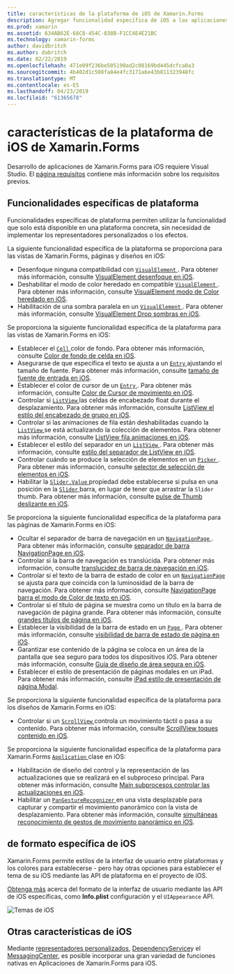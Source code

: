 ```yaml
---
title: características de la plataforma de iOS de Xamarin.Forms
description: Agregar funcionalidad específica de iOS a las aplicaciones de Xamarin.Forms.
ms.prod: xamarin
ms.assetid: 634AB62E-68C8-454C-838B-F1CC4E4E21BC
ms.technology: xamarin-forms
author: davidbritch
ms.author: dabritch
ms.date: 02/22/2019
ms.openlocfilehash: 471e09f236be505190ad2c08169bd445dcfca0a3
ms.sourcegitcommit: 4b402d1c508fa84e4fc3171a6e43b811323948fc
ms.translationtype: MT
ms.contentlocale: es-ES
ms.lasthandoff: 04/23/2019
ms.locfileid: "61365678"
---
```

# <a name="ios-platform-features-in-xamarinforms"></a>características de la plataforma de iOS de Xamarin.Forms

Desarrollo de aplicaciones de Xamarin.Forms para iOS requiere Visual Studio. El [página requisitos](~/get-started/requirements.md) contiene más información sobre los requisitos previos.

## <a name="platform-specifics"></a>Funcionalidades específicas de plataforma

Funcionalidades específicas de plataforma permiten utilizar la funcionalidad que solo está disponible en una plataforma concreta, sin necesidad de implementar los representadores personalizados o los efectos.

La siguiente funcionalidad específica de la plataforma se proporciona para las vistas de Xamarin.Forms, páginas y diseños en iOS:

- Desenfoque ninguna compatibilidad con [ `VisualElement` ](xref:Xamarin.Forms.VisualElement). Para obtener más información, consulte [VisualElement desenfoque en iOS](visualelement-blur.md).
- Deshabilitar el modo de color heredado en compatible [ `VisualElement` ](xref:Xamarin.Forms.VisualElement). Para obtener más información, consulte [VisualElement modo de Color heredado en iOS](legacy-color-mode.md).
- Habilitación de una sombra paralela en un [ `VisualElement` ](xref:Xamarin.Forms.VisualElement). Para obtener más información, consulte [VisualElement Drop sombras en iOS](visualelement-drop-shadow.md).

Se proporciona la siguiente funcionalidad específica de la plataforma para las vistas de Xamarin.Forms en iOS:

- Establecer el [ `Cell` ](xref:Xamarin.Forms.Cell) color de fondo. Para obtener más información, consulte [Color de fondo de celda en iOS](cell-background-color.md).
- Asegurarse de que especifica el texto se ajusta a un [ `Entry` ](xref:Xamarin.Forms.Entry) ajustando el tamaño de fuente. Para obtener más información, consulte [tamaño de fuente de entrada en iOS](entry-font-size.md).
- Establecer el color de cursor de un [ `Entry` ](xref:Xamarin.Forms.Entry). Para obtener más información, consulte [Color de Cursor de movimiento en iOS](entry-cursor-color.md).
- Controlar si [ `ListView` ](xref:Xamarin.Forms.ListView) las celdas de encabezado float durante el desplazamiento. Para obtener más información, consulte [ListView el estilo del encabezado de grupo en iOS](listview-group-header-style.md).
- Controlar si las animaciones de fila están deshabilitadas cuando la [ `ListView` ](xref:Xamarin.Forms.ListView) se está actualizando la colección de elementos. Para obtener más información, consulte [ListView fila animaciones en iOS](listview-row-animations.md).
- Establecer el estilo del separador en un [ `ListView` ](xref:Xamarin.Forms.ListView). Para obtener más información, consulte [estilo del separador de ListView en iOS](listview-separator-style.md).
- Controlar cuándo se produce la selección de elementos en un [ `Picker` ](xref:Xamarin.Forms.Picker). Para obtener más información, consulte [selector de selección de elementos en iOS](picker-selection.md).
- Habilitar la [ `Slider.Value` ](xref:Xamarin.Forms.Slider.Value) propiedad debe establecerse si pulsa en una posición en la [ `Slider` ](xref:Xamarin.Forms.Slider) barra, en lugar de tener que arrastrar la `Slider` thumb. Para obtener más información, consulte [pulse de Thumb deslizante en iOS](slider-thumb.md).

Se proporciona la siguiente funcionalidad específica de la plataforma para las páginas de Xamarin.Forms en iOS:

- Ocultar el separador de barra de navegación en un [ `NavigationPage` ](xref:Xamarin.Forms.NavigationPage). Para obtener más información, consulte [separador de barra NavigationPage en iOS](navigation-bar-separator.md).
- Controlar si la barra de navegación es translúcida. Para obtener más información, consulte [translucidez de barra de navegación en iOS](navigation-bar-translucent.md).
- Controlar si el texto de la barra de estado de color en un [ `NavigationPage` ](xref:Xamarin.Forms.NavigationPage) se ajusta para que coincida con la luminosidad de la barra de navegación. Para obtener más información, consulte [NavigationPage barra el modo de Color de texto en iOS](status-bar-text-color.md).
- Controlar si el título de página se muestra como un título en la barra de navegación de página grande. Para obtener más información, consulte [grandes títulos de página en iOS](page-large-title.md).
- Establecer la visibilidad de la barra de estado en un [ `Page` ](xref:Xamarin.Forms.Page). Para obtener más información, consulte [visibilidad de barra de estado de página en iOS](page-status-bar-visibility.md).
- Garantizar ese contenido de la página se coloca en un área de la pantalla que sea seguro para todos los dispositivos iOS. Para obtener más información, consulte [Guía de diseño de área segura en iOS](page-safe-area-layout.md).
- Establecer el estilo de presentación de páginas modales en un iPad. Para obtener más información, consulte [iPad estilo de presentación de página Modal](ipad-page-presentation-style.md).

Se proporciona la siguiente funcionalidad específica de la plataforma para los diseños de Xamarin.Forms en iOS:

- Controlar si un [ `ScrollView` ](xref:Xamarin.Forms.ScrollView) controla un movimiento táctil o pasa a su contenido. Para obtener más información, consulte [ScrollView toques contenido en iOS](scrollview-content-touches.md).

Se proporciona la siguiente funcionalidad específica de la plataforma para Xamarin.Forms [ `Application` ](xref:Xamarin.Forms.Application) clase en iOS:

- Habilitación de diseño del control y la representación de las actualizaciones que se realizará en el subproceso principal. Para obtener más información, consulte [Main subprocesos controlar las actualizaciones en iOS](main-thread-updates-ui.md).
- Habilitar un [ `PanGestureRecognizer` ](xref:Xamarin.Forms.PanGestureRecognizer) en una vista desplazable para capturar y compartir el movimiento panorámico con la vista de desplazamiento. Para obtener más información, consulte [simultáneas reconocimiento de gestos de movimiento panorámico en iOS](application-pan-gesture.md).

## <a name="ios-specific-formatting"></a>de formato específica de iOS

Xamarin.Forms permite estilos de la interfaz de usuario entre plataformas y los colores para establecerse - pero hay otras opciones para establecer el tema de su iOS mediante las API de plataforma en el proyecto de iOS.

[Obtenga más](formatting.md) acerca del formato de la interfaz de usuario mediante las API de iOS específicas, como **Info.plist** configuración y el `UIAppearance` API.

![](images/status-white-sml.png "Temas de iOS")

## <a name="other-ios-features"></a>Otras características de iOS

Mediante [representadores personalizados](~/xamarin-forms/app-fundamentals/custom-renderer/index.md), [DependencyService](~/xamarin-forms/app-fundamentals/dependency-service/index.md)y el [MessagingCenter](~/xamarin-forms/app-fundamentals/messaging-center.md), es posible incorporar una gran variedad de funciones nativas en Aplicaciones de Xamarin.Forms para iOS.
